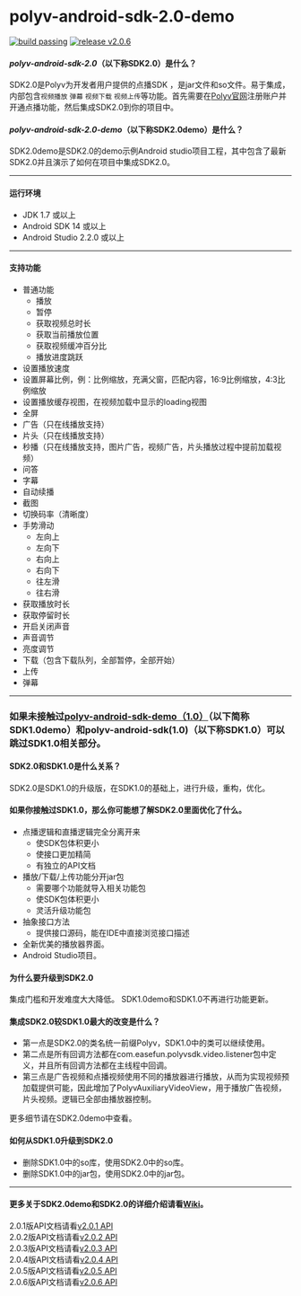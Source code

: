 
polyv-android-sdk-2.0-demo
===
[![build passing](https://img.shields.io/badge/build-passing-brightgreen.svg)]() 
[![release v2.0.6](https://img.shields.io/badge/release-v2.0.6-blue.svg)](https://github.com/easefun/polyv-android-sdk-2.0-demo/releases/tag/v2.0.6)
#### _polyv-android-sdk-2.0_（以下称**SDK2.0**）是什么？
SDK2.0是Polyv为开发者用户提供的点播SDK ，是jar文件和so文件。易于集成，内部包含`视频播放` `弹幕` `视频下载` `视频上传`等功能。首先需要在[Polyv官网](www.polyv.net)注册账户并开通点播功能，然后集成SDK2.0到你的项目中。
#### _polyv-android-sdk-2.0-demo_（以下称**SDK2.0demo**）是什么？
SDK2.0demo是SDK2.0的demo示例Android studio项目工程，其中包含了最新SDK2.0并且演示了如何在项目中集成SDK2.0。
***
#### 运行环境
* JDK 1.7 或以上
* Android SDK 14 或以上
* Android Studio 2.2.0 或以上
***
#### 支持功能
* 普通功能
  * 播放
  * 暂停
  * 获取视频总时长
  * 获取当前播放位置
  * 获取视频缓冲百分比
  * 播放进度跳跃
* 设置播放速度
* 设置屏幕比例，例：比例缩放，充满父窗，匹配内容，16:9比例缩放，4:3比例缩放
* 设置播放缓存视图，在视频加载中显示的loading视图
* 全屏
* 广告（只在线播放支持）
* 片头（只在线播放支持）
* 秒播（只在线播放支持，图片广告，视频广告，片头播放过程中提前加载视频）
* 问答
* 字幕
* 自动续播
* 截图
* 切换码率（清晰度）
* 手势滑动
  * 左向上
  * 左向下
  * 右向上
  * 右向下
  * 往左滑
  * 往右滑
* 获取播放时长
* 获取停留时长
* 开启关闭声音
* 声音调节
* 亮度调节
* 下载（包含下载队列，全部暂停，全部开始）
* 上传
* 弹幕
***
### 如果未接触过[polyv-android-sdk-demo（1.0）](https://github.com/easefun/polyv-android-sdk-demo)（以下简称**SDK1.0demo**）和polyv-android-sdk(1.0)（以下称**SDK1.0**）可以跳过SDK1.0相关部分。

#### SDK2.0和SDK1.0是什么关系？
SDK2.0是SDK1.0的升级版，在SDK1.0的基础上，进行升级，重构，优化。
#### 如果你接触过SDK1.0，那么你可能想了解SDK2.0里面优化了什么。
* 点播逻辑和直播逻辑完全分离开来
  * 使SDK包体积更小
  * 使接口更加精简
  * 有独立的API文档
* 播放/下载/上传功能分开jar包
  * 需要哪个功能就导入相关功能包
  * 使SDK包体积更小
  * 灵活升级功能包
* 抽象接口方法
  * 提供接口源码，能在IDE中直接浏览接口描述
* 全新优美的播放器界面。
* Android Studio项目。
#### 为什么要升级到SDK2.0
集成门槛和开发难度大大降低。
SDK1.0demo和SDK1.0不再进行功能更新。
#### 集成SDK2.0较SDK1.0最大的改变是什么？
* 第一点是SDK2.0的类名统一前缀Polyv，SDK1.0中的类可以继续使用。
* 第二点是所有回调方法都在com.easefun.polyvsdk.video.listener包中定义，并且所有回调方法都在主线程中回调。
* 第三点是广告视频和点播视频使用不同的播放器进行播放，从而为实现视频预加载提供可能，因此增加了PolyvAuxiliaryVideoView，用于播放广告视频，片头视频。逻辑已全部由播放器控制。

更多细节请在SDK2.0demo中查看。
#### 如何从SDK1.0升级到SDK2.0
* 删除SDK1.0中的so库，使用SDK2.0中的so库。
* 删除SDK1.0中的jar包，使用SDK2.0中的jar包。

***
#### 更多关于SDK2.0demo和SDK2.0的详细介绍请看[Wiki](https://github.com/easefun/polyv-android-sdk-2.0-demo/wiki)。

2.0.1版API文档请看[v2.0.1 API](http://demo.polyv.net/polyv/android/sdk/2.0.1/api/index.html)<br/>
2.0.2版API文档请看[v2.0.2 API](http://demo.polyv.net/polyv/android/sdk/2.0.2/api/index.html)<br/>
2.0.3版API文档请看[v2.0.3 API](http://demo.polyv.net/polyv/android/sdk/2.0.3/api/index.html)<br/>
2.0.4版API文档请看[v2.0.4 API](http://demo.polyv.net/polyv/android/sdk/2.0.4/api/index.html)<br/>
2.0.5版API文档请看[v2.0.5 API](http://demo.polyv.net/polyv/android/sdk/2.0.5/api/index.html)<br/>
2.0.6版API文档请看[v2.0.6 API](http://demo.polyv.net/polyv/android/sdk/2.0.6/api/index.html)
